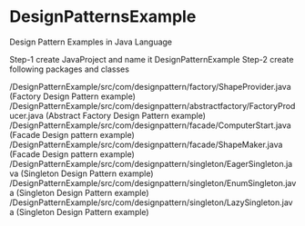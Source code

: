 # DesignPatternsExample
Design Pattern Examples in Java Language

Step-1 create JavaProject and name it DesignPatternExample
Step-2 create following packages and classes

/DesignPatternExample/src/com/designpattern/factory/ShapeProvider.java (Factory Design Pattern example)
/DesignPatternExample/src/com/designpattern/abstractfactory/FactoryProducer.java (Abstract Factory Design Pattern example)
/DesignPatternExample/src/com/designpattern/facade/ComputerStart.java (Facade Design pattern example)
/DesignPatternExample/src/com/designpattern/facade/ShapeMaker.java (Facade Design pattern example)
/DesignPatternExample/src/com/designpattern/singleton/EagerSingleton.java (Singleton Design Pattern example)
/DesignPatternExample/src/com/designpattern/singleton/EnumSingleton.java (Singleton Design Pattern example)
/DesignPatternExample/src/com/designpattern/singleton/LazySingleton.java (Singleton Design Pattern example)
